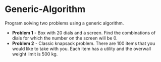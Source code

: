 # Generic-Algorithm
Program solving two problems using a generic algorithm.

- **Problem 1** - Box with 20 dials and a screen. Find the combinations of dials for which the number on the screen will be 0.
- **Problem 2** - Classic knapsack problem. There are 100 items that you would like to take with you. Each item has a utility and the overwall weight limit is 500 kg.

